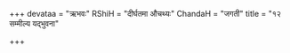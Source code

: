 +++
devataa = "ऋभवः"
RShiH = "दीर्घतमा औचथ्यः"
ChandaH = "जगती"
title = "१२ सम्मील्य यद्भुवना"

+++
